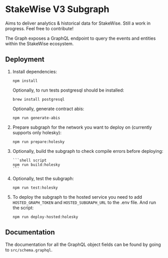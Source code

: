 # StakeWise V3 Subgraph

Aims to deliver analytics & historical data for StakeWise.
Still a work in progress. Feel free to contribute!

The Graph exposes a GraphQL endpoint to query the events
and entities within the StakeWise ecosystem.

## Deployment

1.  Install dependencies:

    ```shell script
    npm install
    ```

    Optionally, to run tests postgresql should be installed:

    ```shell script
    brew install postgresql
    ```

    Optionally, generate contract abis:

    ```shell script
    npm run generate-abis
    ```

2.  Prepare subgraph for the network you want to deploy on
    (currently supports only holesky):

    ```shell script
    npm run prepare:holesky
    ```

3.  Optionally, build the subgraph to check compile errors
    before deploying:

        ```shell script
        npm run build:holesky
        ```

4.  Optionally, test the subgraph:

    ```shell script
    npm run test:holesky
    ```

5.  To deploy the subgraph to the hosted service
    you need to add `HOSTED_GRAPH_TOKEN` and `HOSTED_SUBGRAPH_URL`
    to the .env file. And run the script:

    ```shell script
    npm run deploy-hosted:holesky
    ```

## Documentation

The documentation for all the GraphQL object fields can be
found by going to `src/schema.graphql`.

